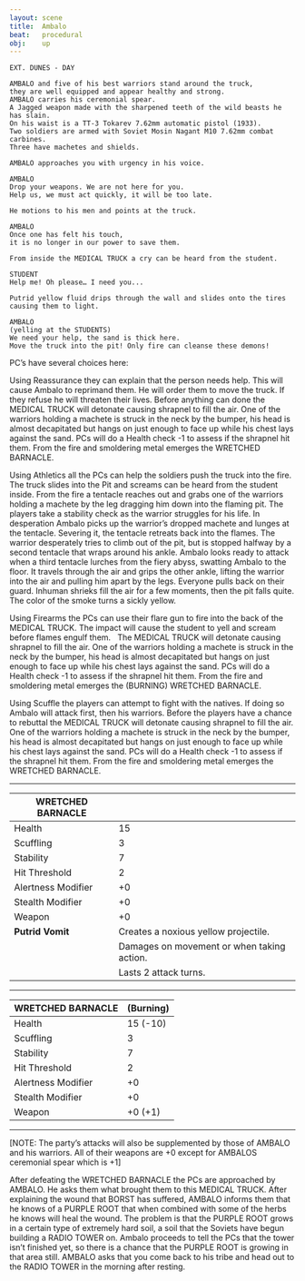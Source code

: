 ```yaml
---
layout: scene
title:  Ambalo
beat:   procedural
obj:    up
---
```



~~~
EXT. DUNES - DAY

AMBALO and five of his best warriors stand around the truck,
they are well equipped and appear healthy and strong.
AMBALO carries his ceremonial spear.
A Jagged weapon made with the sharpened teeth of the wild beasts he has slain.
On his waist is a TT-3 Tokarev 7.62mm automatic pistol (1933).
Two soldiers are armed with Soviet Mosin Nagant M10 7.62mm combat carbines.
Three have machetes and shields.

AMBALO approaches you with urgency in his voice.

AMBALO
Drop your weapons. We are not here for you.
Help us, we must act quickly, it will be too late.

He motions to his men and points at the truck.

AMBALO
Once one has felt his touch,
it is no longer in our power to save them.

From inside the MEDICAL TRUCK a cry can be heard from the student.

STUDENT
Help me! Oh please… I need you...

Putrid yellow fluid drips through the wall and slides onto the tires causing them to light.

AMBALO
(yelling at the STUDENTS)
We need your help, the sand is thick here.
Move the truck into the pit! Only fire can cleanse these demons!
~~~


PC’s have several choices here:

Using Reassurance they can explain that the person needs help.
This will cause Ambalo to reprimand them. He will order them to move the truck.
If they refuse he will threaten their lives.
Before anything can done the MEDICAL TRUCK will detonate causing shrapnel to fill the air.
One of the warriors holding a machete is struck in the neck by the bumper,
his head is almost decapitated but hangs on just enough to face up while his chest lays against the sand.
PCs will do a Health check -1 to assess if the shrapnel hit them.
From the fire and smoldering metal emerges the WRETCHED BARNACLE.

Using Athletics all the PCs can help the soldiers push the truck into the fire.
The truck slides into the Pit and screams can be heard from the student inside.
From the fire a tentacle reaches out and grabs one of the warriors holding a machete by the leg dragging him down into the flaming pit.
The players take a stability check as the warrior struggles for his life.
In desperation Ambalo picks up the warrior’s dropped machete and lunges at the tentacle.
Severing it, the tentacle retreats back into the flames.
The warrior desperately tries to climb out of the pit, but is stopped halfway by a second tentacle that wraps around his ankle.
Ambalo looks ready to attack when a third tentacle lurches from the fiery abyss, swatting Ambalo to the floor.
It travels through the air and grips the other ankle,
lifting the warrior into the air and pulling him apart by the legs.
Everyone pulls back on their guard. Inhuman shrieks fill the air for a few moments, then the pit falls quite.
The color of the smoke turns a sickly yellow.

Using Firearms the PCs can use their flare gun to fire into the back of the MEDICAL TRUCK.
The impact will cause the student to yell and scream before flames engulf them.  
The MEDICAL TRUCK will detonate causing shrapnel to fill the air.
One of the warriors holding a machete is struck in the neck by the bumper,
his head is almost decapitated but hangs on just enough to face up while his chest lays against the sand.
PCs will do a Health check -1 to assess if the shrapnel hit them.
From the fire and smoldering metal emerges the (BURNING) WRETCHED BARNACLE.

Using Scuffle the players can attempt to fight with the natives.
If doing so Ambalo will attack first, then his warriors.
Before the players have a chance to rebuttal the MEDICAL TRUCK will detonate causing shrapnel to fill the air.
One of the warriors holding a machete is struck in the neck by the bumper,
his head is almost decapitated but hangs on just enough to face up while his chest lays against the sand.
PCs will do a Health check -1 to assess if the shrapnel hit them.
From the fire and smoldering metal emerges the WRETCHED BARNACLE.

---

| WRETCHED BARNACLE  |    |
|--------------------|----|
| Health             | 15 |
| Scuffling          | 3  |
| Stability          | 7  |
| Hit Threshold      | 2  |
| Alertness Modifier | +0 |
| Stealth Modifier   | +0 |
| Weapon             | +0 |
| **Putrid Vomit**   | Creates a noxious yellow projectile.       |
|                    | Damages on movement or when taking action. |
|                    | Lasts 2 attack turns.                      |

---

| WRETCHED BARNACLE  | (Burning) |
|--------------------|-----------|
| Health             | 15 (-10)  |
| Scuffling          | 3         |
| Stability          | 7         |
| Hit Threshold      | 2         |
| Alertness Modifier | +0        |
| Stealth Modifier   | +0        |
| Weapon             | +0 (+1)   |

---


[NOTE: The party’s attacks will also be supplemented by those of AMBALO and his warriors. All of their weapons are +0 except for AMBALOS ceremonial spear which is +1]

After defeating the WRETCHED BARNACLE the PCs are approached by AMBALO.
He asks them what brought them to this MEDICAL TRUCK.
After explaining the wound that BORST has suffered,
AMBALO informs them that he knows of a PURPLE ROOT that when combined with some of the herbs he knows will heal the wound.
The problem is that the PURPLE ROOT grows in a certain type of extremely hard soil,
a soil that the Soviets have begun building a RADIO TOWER on.
Ambalo proceeds to tell the PCs that the tower isn’t finished yet,
so there is a chance that the PURPLE ROOT is growing in that area still.
AMBALO asks that you come back to his tribe and head out to the RADIO TOWER in the morning after resting.




















